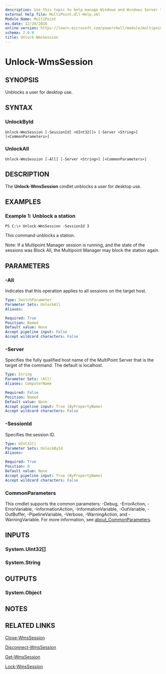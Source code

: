 ```yaml
---
description: Use this topic to help manage Windows and Windows Server technologies with Windows PowerShell.
external help file: MultiPoint.dll-Help.xml
Module Name: MultiPoint
ms.date: 12/20/2016
online version: https://learn.microsoft.com/powershell/module/multipoint/unlock-wmssession?view=windowsserver2022-ps&wt.mc_id=ps-gethelp
schema: 2.0.0
title: Unlock-WmsSession
---
```


# Unlock-WmsSession

## SYNOPSIS
Unblocks a user for desktop use.

## SYNTAX

### UnlockById
```
Unlock-WmsSession [-SessionId] <UInt32[]> [-Server <String>] [<CommonParameters>]
```

### UnlockAll
```
Unlock-WmsSession [-All] [-Server <String>] [<CommonParameters>]
```

## DESCRIPTION
The **Unlock-WmsSession** cmdlet unblocks a user for desktop use.

## EXAMPLES

### Example 1: Unblock a station
```
PS C:\> Unlock-WmsSession -SessionId 3
```

This command unblocks a station.

Note: If a Multipoint Manager session is running, and the state of the sessions was Block All, the Multipoint Manager may block the station again.

## PARAMETERS

### -All
Indicates that this operation applies to all sessions on the target host.

```yaml
Type: SwitchParameter
Parameter Sets: UnlockAll
Aliases: 

Required: True
Position: Named
Default value: None
Accept pipeline input: False
Accept wildcard characters: False
```

### -Server
Specifies the fully qualified host name of the MultiPoint Server that is the target of the command.
The default is localhost.

```yaml
Type: String
Parameter Sets: (All)
Aliases: ComputerName

Required: False
Position: Named
Default value: None
Accept pipeline input: True (ByPropertyName)
Accept wildcard characters: False
```

### -SessionId
Specifies the session ID.

```yaml
Type: UInt32[]
Parameter Sets: UnlockById
Aliases: 

Required: True
Position: 0
Default value: None
Accept pipeline input: True (ByPropertyName)
Accept wildcard characters: False
```

### CommonParameters
This cmdlet supports the common parameters: -Debug, -ErrorAction, -ErrorVariable, -InformationAction, -InformationVariable, -OutVariable, -OutBuffer, -PipelineVariable, -Verbose, -WarningAction, and -WarningVariable. For more information, see [about_CommonParameters](https://go.microsoft.com/fwlink/?LinkID=113216).

## INPUTS

### System.UInt32[]

### System.String

## OUTPUTS

### System.Object

## NOTES

## RELATED LINKS

[Close-WmsSession](./Close-WmsSession.md)

[Disconnect-WmsSession](./Disconnect-WmsSession.md)

[Get-WmsSession](./Get-WmsSession.md)

[Lock-WmsSession](./Lock-WmsSession.md)

